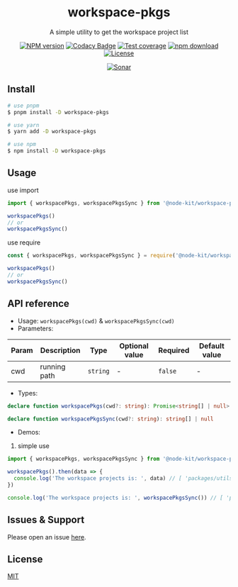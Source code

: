 <div style="text-align: center;" align="center">

# workspace-pkgs

A simple utility to get the workspace project list

[![NPM version][npm-image]][npm-url]
[![Codacy Badge][codacy-image]][codacy-url]
[![Test coverage][codecov-image]][codecov-url]
[![npm download][download-image]][download-url]
[![License][license-image]][license-url]

[![Sonar][sonar-image]][sonar-url]

</div>

## Install

```bash
# use pnpm
$ pnpm install -D workspace-pkgs

# use yarn
$ yarn add -D workspace-pkgs

# use npm
$ npm install -D workspace-pkgs
```

## Usage

use import

```js
import { workspacePkgs, workspacePkgsSync } from '@node-kit/workspace-pkgs'

workspacePkgs()
// or
workspacePkgsSync()
```

use require

```js
const { workspacePkgs, workspacePkgsSync } = require('@node-kit/workspace-pkgs')

workspacePkgs()
// or
workspacePkgsSync()
```

## API reference

- Usage: `workspacePkgs(cwd)` & `workspacePkgsSync(cwd)`
- Parameters:

<div class="table-prop">

| Param | Description  | Type     | Optional value | Required | Default value |
| ----- | ------------ | -------- | -------------- | -------- | ------------- |
| cwd   | running path | `string` | -              | `false`  | -             |

</div>

- Types:

```ts
declare function workspacePkgs(cwd?: string): Promise<string[] | null>

declare function workspacePkgsSync(cwd?: string): string[] | null
```

- Demos:

1. simple use

```ts
import { workspacePkgs, workspacePkgsSync } from '@node-kit/workspace-pkgs'

workspacePkgs().then(data => {
  console.log('The workspace projects is: ', data) // [ 'packages/utils', 'packages/monorepo-root' ]
})

console.log('The workspace projects is: ', workspacePkgsSync()) // [ 'packages/utils', 'packages/monorepo-root' ]
```

## Issues & Support

Please open an issue [here](https://github.com/saqqdy/node-kit/issues).

## License

[MIT](LICENSE)

[npm-image]: https://img.shields.io/npm/v/workspace-pkgs.svg?style=flat-square
[npm-url]: https://npmjs.org/package/workspace-pkgs
[codacy-image]: https://app.codacy.com/project/badge/Grade/f70d4880e4ad4f40aa970eb9ee9d0696
[codacy-url]: https://www.codacy.com/gh/saqqdy/workspace-pkgs/dashboard?utm_source=github.com&utm_medium=referral&utm_content=saqqdy/workspace-pkgs&utm_campaign=Badge_Grade
[codecov-image]: https://img.shields.io/codecov/c/github/saqqdy/workspace-pkgs.svg?style=flat-square
[codecov-url]: https://codecov.io/github/saqqdy/workspace-pkgs?branch=master
[download-image]: https://img.shields.io/npm/dm/workspace-pkgs.svg?style=flat-square
[download-url]: https://npmjs.org/package/workspace-pkgs
[license-image]: https://img.shields.io/badge/License-MIT-blue.svg
[license-url]: LICENSE
[sonar-image]: https://sonarcloud.io/api/project_badges/quality_gate?project=saqqdy_node-kit
[sonar-url]: https://sonarcloud.io/dashboard?id=saqqdy_node-kit
